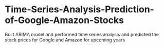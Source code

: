 # Time-Series-Analysis-Prediction-of-Google-Amazon-Stocks
Built ARIMA model and performed time series analysis and predicted the stock prices for Google and Amazon for upcoming years
